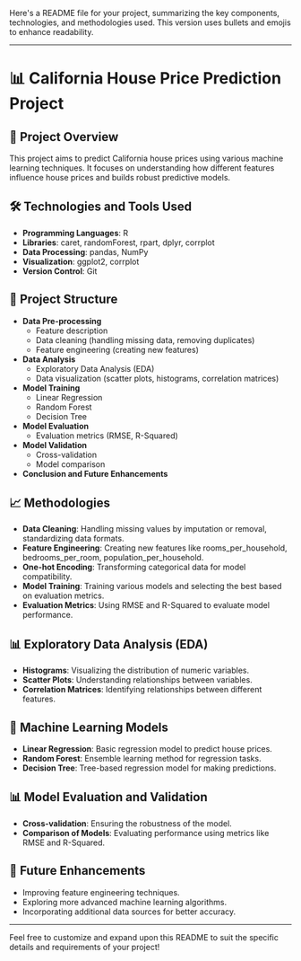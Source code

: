 Here's a README file for your project, summarizing the key components, technologies, and methodologies used. This version uses bullets and emojis to enhance readability.

---

# 📊 California House Price Prediction Project

## 📜 Project Overview
This project aims to predict California house prices using various machine learning techniques. It focuses on understanding how different features influence house prices and builds robust predictive models.

## 🛠 Technologies and Tools Used
- **Programming Languages**: R
- **Libraries**: caret, randomForest, rpart, dplyr, corrplot
- **Data Processing**: pandas, NumPy
- **Visualization**: ggplot2, corrplot
- **Version Control**: Git

## 📂 Project Structure
- **Data Pre-processing**
  - Feature description
  - Data cleaning (handling missing data, removing duplicates)
  - Feature engineering (creating new features)
- **Data Analysis**
  - Exploratory Data Analysis (EDA)
  - Data visualization (scatter plots, histograms, correlation matrices)
- **Model Training**
  - Linear Regression
  - Random Forest
  - Decision Tree
- **Model Evaluation**
  - Evaluation metrics (RMSE, R-Squared)
- **Model Validation**
  - Cross-validation
  - Model comparison
- **Conclusion and Future Enhancements**

## 📈 Methodologies
- **Data Cleaning**: Handling missing values by imputation or removal, standardizing data formats.
- **Feature Engineering**: Creating new features like rooms_per_household, bedrooms_per_room, population_per_household.
- **One-hot Encoding**: Transforming categorical data for model compatibility.
- **Model Training**: Training various models and selecting the best based on evaluation metrics.
- **Evaluation Metrics**: Using RMSE and R-Squared to evaluate model performance.

## 📊 Exploratory Data Analysis (EDA)
- **Histograms**: Visualizing the distribution of numeric variables.
- **Scatter Plots**: Understanding relationships between variables.
- **Correlation Matrices**: Identifying relationships between different features.

## 🧠 Machine Learning Models
- **Linear Regression**: Basic regression model to predict house prices.
- **Random Forest**: Ensemble learning method for regression tasks.
- **Decision Tree**: Tree-based regression model for making predictions.

## 📊 Model Evaluation and Validation
- **Cross-validation**: Ensuring the robustness of the model.
- **Comparison of Models**: Evaluating performance using metrics like RMSE and R-Squared.

## 🔮 Future Enhancements
- Improving feature engineering techniques.
- Exploring more advanced machine learning algorithms.
- Incorporating additional data sources for better accuracy.



---

Feel free to customize and expand upon this README to suit the specific details and requirements of your project!
